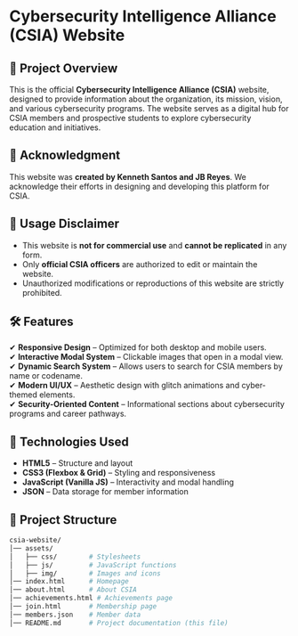 # Cybersecurity Intelligence Alliance (CSIA) Website  

## 📌 Project Overview  
This is the official **Cybersecurity Intelligence Alliance (CSIA)** website, designed to provide information about the organization, its mission, vision, and various cybersecurity programs. The website serves as a digital hub for CSIA members and prospective students to explore cybersecurity education and initiatives.  

## 📢 Acknowledgment  
This website was **created by Kenneth Santos and JB Reyes**. We acknowledge their efforts in designing and developing this platform for CSIA.  

## 🚫 Usage Disclaimer  
- This website is **not for commercial use** and **cannot be replicated** in any form.  
- Only **official CSIA officers** are authorized to edit or maintain the website.  
- Unauthorized modifications or reproductions of this website are strictly prohibited.  

## 🛠 Features  
✔ **Responsive Design** – Optimized for both desktop and mobile users.  
✔ **Interactive Modal System** – Clickable images that open in a modal view.  
✔ **Dynamic Search System** – Allows users to search for CSIA members by name or codename.  
✔ **Modern UI/UX** – Aesthetic design with glitch animations and cyber-themed elements.  
✔ **Security-Oriented Content** – Informational sections about cybersecurity programs and career pathways.  

## 🔧 Technologies Used  
- **HTML5** – Structure and layout  
- **CSS3 (Flexbox & Grid)** – Styling and responsiveness  
- **JavaScript (Vanilla JS)** – Interactivity and modal handling  
- **JSON** – Data storage for member information  

## 📂 Project Structure  
```bash
csia-website/
│── assets/
│   ├── css/        # Stylesheets
│   ├── js/         # JavaScript functions
│   ├── img/        # Images and icons
│── index.html      # Homepage
│── about.html      # About CSIA
│── achievements.html # Achievements page
│── join.html       # Membership page
│── members.json    # Member data
│── README.md       # Project documentation (this file)
